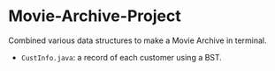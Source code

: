 # Movie-Archive-Project
Combined various data structures to make a Movie Archive in terminal.


- `CustInfo.java`: a record of each customer using a BST. 

